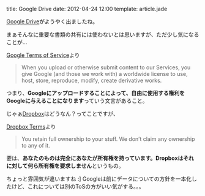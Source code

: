 title: Google Drive
date: 2012-04-24 12:00
template: article.jade

[Google Drive]がようやく出ましたね。

まぁそんなに重要な書類の共有には使わないとは思いますが、ただ少し気になることが…

[Google Terms of Service]より
>When you upload or otherwise submit content to our Services, you give Google (and those we work with) a worldwide license to use, host, store, reproduce, modify, create derivative works.

つまり、**Googleにアップロードすることによって、自由に使用する権利をGoogleに与えることになります**っていう文言があること。

じゃぁ[Dropbox]はどうなん？ってことですが、

[Dropbox Terms]より

>You retain full ownership to your stuff. We don’t claim any ownership to any of it.

要は、**あなたのものは完全にあなたが所有権を持っています。Dropboxはそれに対して何ら所有権を要求しません**というもの。

ちょっと雰囲気が違いますね :] Googleは前にデータについての方針を一本化したけど、これについては別のToSの方がいい気がする。。。


[Google Drive]: http://drive.google.com/
[Google Terms of Service]: https://www.google.com/intl/en/policies/terms/#toc-content
[Dropbox]: http://dropbox.com
[Dropbox Terms]: http://dropbox.com
